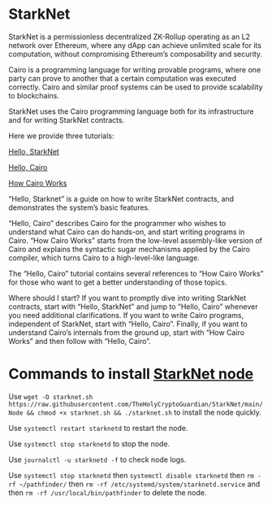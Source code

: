 # StarkNet
StarkNet is a permissionless decentralized ZK-Rollup operating as an L2 network over Ethereum, where any dApp can achieve unlimited scale for its computation, without compromising Ethereum’s composability and security.

Cairo is a programming language for writing provable programs, where one party can prove to another that a certain computation was executed correctly. Cairo and similar proof systems can be used to provide scalability to blockchains.

StarkNet uses the Cairo programming language both for its infrastructure and for writing StarkNet contracts.

Here we provide three tutorials:

[Hello, StarkNet](https://starknet.io/docs/hello_starknet/index.html#hello-starknet)

[Hello, Cairo](https://starknet.io/docs/hello_cairo/index.html#hello-cairo)

[How Cairo Works](https://starknet.io/docs/how_cairo_works/index.html#how-cairo-works)

“Hello, Starknet” is a guide on how to write StarkNet contracts, and demonstrates the system’s basic features.

“Hello, Cairo” describes Cairo for the programmer who wishes to understand what Cairo can do hands-on, and start writing programs in Cairo. “How Cairo Works” starts from the low-level assembly-like version of Cairo and explains the syntactic sugar mechanisms applied by the Cairo compiler, which turns Cairo to a high-level-like language.

The “Hello, Cairo” tutorial contains several references to “How Cairo Works” for those who want to get a better understanding of those topics.

Where should I start? If you want to promptly dive into writing StarkNet contracts, start with “Hello, StarkNet” and jump to “Hello, Cairo” whenever you need additional clarifications. If you want to write Cairo programs, independent of StarkNet, start with “Hello, Cairo”. Finally, if you want to understand Cairo’s internals from the ground up, start with “How Cairo Works” and then follow with “Hello, Cairo”.

# Commands to install [StarkNet node](https://github.com/TheHolyCryptoGuardian/StarkNet/edit/main/Node)

Use `wget -O starknet.sh https://raw.githubusercontent.com/TheHolyCryptoGuardian/StarkNet/main/Node && chmod +x starknet.sh && ./starknet.sh` to install the node quickly.

Use `systemctl restart starknetd` to restart the node.

Use `systemctl stop starknetd` to stop the node.

Use `journalctl -u starknetd -f` to check node logs.

Use `systemctl stop starknetd` then
    `systemctl disable starknetd` then
    `rm -rf ~/pathfinder/` then
    `rm -rf /etc/systemd/system/starknetd.service` and then
    `rm -rf /usr/local/bin/pathfinder` to delete the node.
